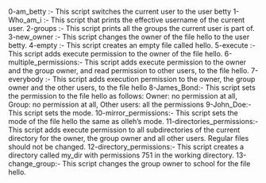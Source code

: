 0-am_betty :- This script switches the current user to the user betty
1-Who_am_i :- This script that prints the effective username of the current user.
2-groups :- This script prints all the groups the current user is part of.
3-new_owner :- This script changes the owner of the file hello to the user betty.
4-empty :- This script creates an empty file called hello.
5-execute :- This script adds execute permission to the owner of the file hello.
6-multiple_permissions:- This script adds execute permission to the owner and the group owner, and read permission to other users, to the file hello.
7-everybody :- This script adds execution permission to the owner, the group owner and the other users, to the file hello
8-James_Bond:- This script sets the permission to the file hello as follows: Owner: no permission at all, Group: no permission at all, Other users: all the permissions
9-John_Doe:- This script sets the mode.
10-mirror_permissions:- This script sets the mode of the file hello the same as olleh’s mode.
11-directories_permissions:- This script adds execute permission to all subdirectories of the current directory for the owner, the group owner and all other users. Regular files should not be changed.
12-directory_permissions:- This script creates a directory called my_dir with permissions 751 in the working directory.
13-change_group:- This script changes the group owner to school for the file hello.

